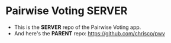 # Pairwise Voting SERVER

* This is the __SERVER__ repo of the Pairwise Voting app.
* And here's the __PARENT__ repo: https://github.com/chrisco/pwv
